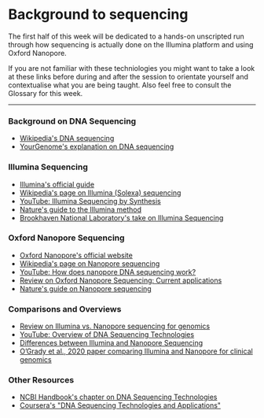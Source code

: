 # Background to sequencing

The first half of this week will be dedicated to a hands-on unscripted run through how sequencing is actually done on the Illumina platform and using Oxford Nanopore. 

If you are not familiar with these techniologies you might want to take a look at these links before during and after the session to orientate yourself and contextualise what you are being taught. Also feel free to consult the Glossary for this week.

---

### **Background on DNA Sequencing**
- [Wikipedia's DNA sequencing](https://en.wikipedia.org/wiki/DNA_sequencing)
- [YourGenome's explanation on DNA sequencing](https://www.yourgenome.org/facts/what-is-dna-sequencing)

### **Illumina Sequencing**
- [Illumina's official guide](https://www.illumina.com/science/technology/next-generation-sequencing.html)
- [Wikipedia's page on Illumina (Solexa) sequencing](https://en.wikipedia.org/wiki/Illumina_dye_sequencing)
- [YouTube: Illumina Sequencing by Synthesis](https://www.youtube.com/watch?v=fCd6B5HRaZ8)
- [Nature's guide to the Illumina method](https://www.nature.com/scitable/definition/illumina-sequencing-296/)
- [Brookhaven National Laboratory's take on Illumina Sequencing](https://www.bnl.gov/isd/documents/93024.pdf)

### **Oxford Nanopore Sequencing**
- [Oxford Nanopore's official website](https://nanoporetech.com/)
- [Wikipedia's page on Nanopore sequencing](https://en.wikipedia.org/wiki/Nanopore_sequencing)
- [YouTube: How does nanopore DNA sequencing work?](https://www.youtube.com/watch?v=GUb1TZvMWsw)
- [Review on Oxford Nanopore Sequencing: Current applications](https://pubmed.ncbi.nlm.nih.gov/30817829/)
- [Nature's guide on Nanopore sequencing](https://www.nature.com/articles/nbt.4060)

### **Comparisons and Overviews**
- [Review on Illumina vs. Nanopore sequencing for genomics](https://www.ncbi.nlm.nih.gov/pmc/articles/PMC7318766/)
- [YouTube: Overview of DNA Sequencing Technologies](https://www.youtube.com/watch?v=jFCD8Q6qSTM)
- [Differences between Illumina and Nanopore Sequencing](https://blog.genohub.com/illumina-vs-ion-torrent-vs-pacbio/)
- [O’Grady et al., 2020 paper comparing Illumina and Nanopore for clinical genomics](https://www.frontiersin.org/articles/10.3389/fgene.2020.00421/full)

### **Other Resources**
- [NCBI Handbook's chapter on DNA Sequencing Technologies](https://www.ncbi.nlm.nih.gov/books/NBK26883/)
- [Coursera's "DNA Sequencing Technologies and Applications"](https://www.coursera.org/learn/dna-technologies)





